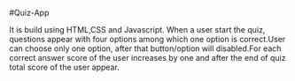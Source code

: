 #Quiz-App

It is build using HTML,CSS and Javascript. When a user start the quiz, questions appear with four options among which one option is correct.User can choose only one option, after that button/option will disabled.For each correct answer score of the user increases by one and after the end of quiz total score of the user appear.
